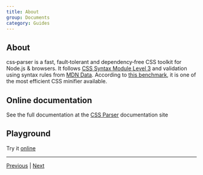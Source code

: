 ```yaml
---
title: About
group: Documents
category: Guides
---
```


## About

css‑parser is a fast, fault‑tolerant and dependency‑free CSS toolkit for Node.js & browsers.
It follows [CSS Syntax Module Level 3](https://www.w3.org/TR/css-syntax-3/) and validation using syntax rules
from  [MDN Data](https://github.com/mdn/data).
According to [this benchmark](https://tbela99.github.io/css-parser/benchmark/index.html), it is one of the most
efficient CSS minifier available.

## Online documentation

See the full documentation at the [CSS Parser](https://tbela99.github.io/css-parser/docs) documentation site

## Playground

Try it [online](https://tbela99.github.io/css-parser/playground/)

------
[Previous](../docs/documents/Guide.html) | [Next](./features.md) 